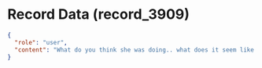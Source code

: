 # Record Data (record_3909)

```json
{
  "role": "user",
  "content": "What do you think she was doing.. what does it seem like happened to you?\n"
}
```
